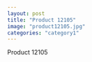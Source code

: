 ```yaml
---
layout: post
title: "Product 12105"
image: "product12105.jpg"
categories: "category1"
---
```

Product 12105
